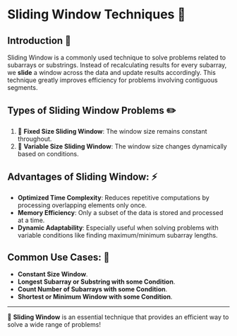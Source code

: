 # Sliding Window Techniques 🛝

## Introduction 📌
Sliding Window is a commonly used technique to solve problems related to subarrays or substrings. Instead of recalculating results for every subarray, we **slide** a window across the data and update results accordingly. This technique greatly improves efficiency for problems involving contiguous segments.

## Types of Sliding Window Problems ✏️ 
1. 🧩 **Fixed Size Sliding Window**: The window size remains constant throughout.
2. 🧪 **Variable Size Sliding Window**: The window size changes dynamically based on conditions.

## Advantages of Sliding Window: ⚡
- **Optimized Time Complexity**: Reduces repetitive computations by processing overlapping elements only once.
- **Memory Efficiency**: Only a subset of the data is stored and processed at a time.
- **Dynamic Adaptability**: Especially useful when solving problems with variable conditions like finding maximum/minimum subarray lengths.


## Common Use Cases: 👀
- **Constant Size Window**.
- **Longest Subarray or Substring with some Condition**.
- **Count Number of Subarrays with some Condition**.
- **Shortest or Minimum Window with some Condition**.

---

🎉 **Sliding Window** is an essential technique that provides an efficient way to solve a wide range of problems!
